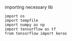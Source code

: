 importing necessary lib
```
import os
import tempfile
import numpy as np
import tensorflow as tf
from tensorflow import keras
```
